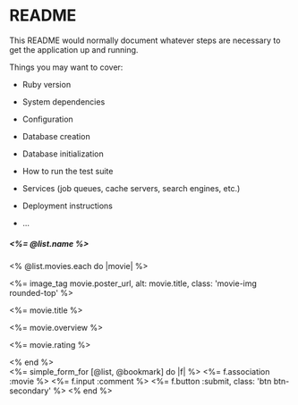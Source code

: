 # README

This README would normally document whatever steps are necessary to get the
application up and running.

Things you may want to cover:

* Ruby version

* System dependencies

* Configuration

* Database creation

* Database initialization

* How to run the test suite

* Services (job queues, cache servers, search engines, etc.)

* Deployment instructions

* ...

<div class="container my-3">
  <h5><%= @list.name %></h5>
  <% @list.movies.each do |movie| %>
  <div class="row">
    <div class="col-4">
      <p><%= image_tag movie.poster_url, alt: movie.title, class: 'movie-img rounded-top' %></p>
    </div>
  </div>
    <p><%= movie.title %></p>
    <p><%= movie.overview %></p>
    <p><%= movie.rating %></p>
  <% end %>
  <br>
  <div>
      <%= simple_form_for [@list, @bookmark] do |f| %>
        <%= f.association :movie %>
        <%= f.input :comment %>
        <%= f.button :submit, class: 'btn btn-secondary' %>
      <% end %>
  </div>

  
